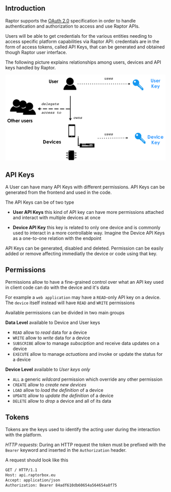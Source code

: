 
Introduction
---

Raptor supports the [OAuth 2.0](http://oauth.net/2/) specification in order to handle authentication and authorization to access and use Raptor APIs.

Users will be able to get credentials for the various entities needing to access specific platform capabilities via Raptor API: credentials are in the form of access tokens, called API Keys, that can be generated and obtained though Raptor user interface.

The following picture explains relationships among users, devices and API keys handled by Raptor.

![API Keys](img/API_Keys.png)

API Keys
---

A User can have many API Keys with different permissions. API Keys can be generated from the frontend and used in the code.

The API Keys can be of two type

- **User API Keys** this kind of API key can have more permissions attached and interact with multiple devices at once

- **Device API Key** this key is related to only one device and is commonly used to interact in a more controllable way. Imagine the Device API Keys as a one-to-one relation with the endpoint

API Keys can be generated, disabled and deleted. Permission can be easily added or remove affecting immediatly the device or code using that key.


Permissions
---

Permissions allow to have a fine-grained control over what an API key used in client code can do with the device and it's data

For example a `web application` may have a `READ`-only API key on a device. The `device` itself instead will have `READ` and `WRITE` permissions

Available permissions can be divided in two main groups

**Data Level** available to Device and User keys

- `READ` allow to *read* data for a device
- `WRITE` allow to *write* data for a device
- `SUBSCRIBE` allow to manage *subsciption* and receive data updates on a device
- `EXECUTE` allow to manage *actuations* and invoke or update the status for a device

**Device Level**  available to *User keys only*

- `ALL` a generic *wildcard* permission which override any other permission
- `CREATE` allow to *create new devices*
- `LOAD` allow to *load the definition* of a device
- `UPDATE` allow to *update the definition* of a device
- `DELETE` allow to *drop* a device and all of its data

Tokens
---

Tokens are the keys used to identify the acting user during the interaction with the platform.

*HTTP requests*: During an HTTP request the token must be prefixed with the `Bearer` keyword and inserted in the `Authorization` header.

A request should look like this

```
GET / HTTP/1.1
Host: api.raptorbox.eu
Accept: application/json
Authorization: Bearer 84adf610db60654a564654a8f75
```
